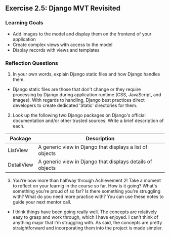 ## Exercise 2.5: Django MVT Revisited
### Learning Goals
- Add images to the model and display them on the frontend of your application
- Create complex views with access to the model
- Display records with views and templates

### Reflection Questions
1.	In your own words, explain Django static files and how Django handles them.

- Django static files are those that don't change or they require processing by Django during application runtime (CSS, JavaScript, and images). With regards to handling, Django best practices direct developers to create dedicated 'Static' directories for them.

2. Look up the following two Django packages on Django's official documentation and/or other trusted sources. Write a brief description of each.

| Package    | Description                                               |
|------------|-----------------------------------------------------------|
| ListView   | A generic view in Django that displays a list of objects  |
| DetailView | A generic view in Django that displays details of objects |

3. You're now more than halfway through Achievement 2! Take a moment to reflect on your learnig in the course so far. How is it going? What's something you're proud of so far? Is there something you're struggling with? What do you need more practice with? You can use these notes to guide your next mentor call.

- I think things have been going really well. The concepts are relatively easy to grasp and work through, which I have enjoyed. I can't think of anything major that I'm struggling with. As said, the concepts are pretty straightforward and incorporating them into the project is made simpler.